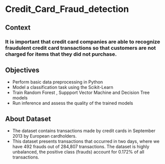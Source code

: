 # Credit_Card_Fraud_detection
## Context
### It is important that credit card companies are able to recognize fraudulent credit card transactions so that customers are not charged for items that they did not purchase.
## Objectives
* Perform basic data preprocessing in Python
* Model a classification task using the Scikit-Learn 
* Train Random Forest , Suppport Vector Machine and Decision Tree models 
* Run inference and assess the quality of the trained models
## About Dataset
* The dataset contains transactions made by credit cards in September 2013 by European cardholders.
* This dataset presents transactions that occurred in two days, where we have 492 frauds out of 284,807 transactions. The dataset is highly unbalanced, the positive class (frauds) account for 0.172% of all transactions.

   
